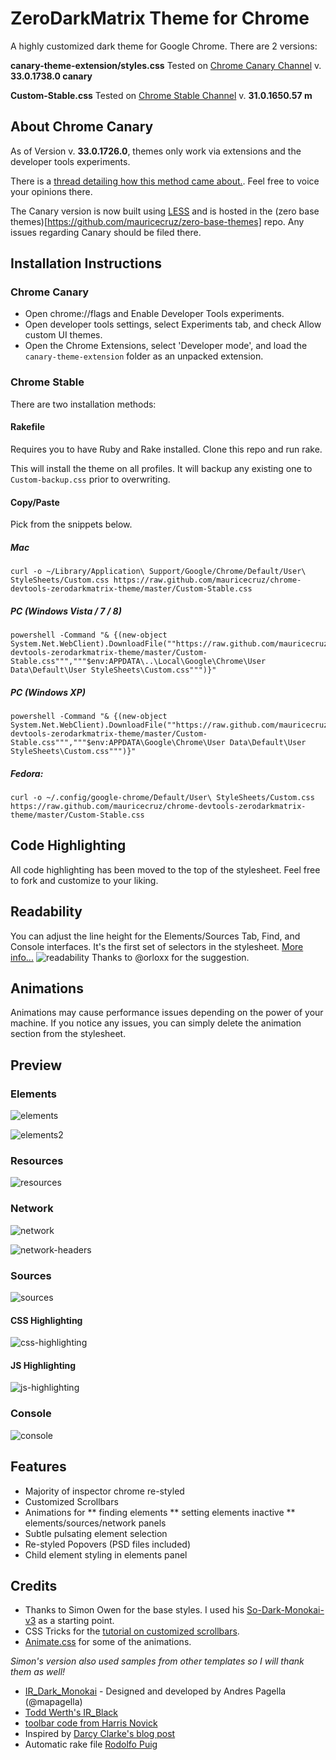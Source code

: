 # ZeroDarkMatrix Theme for Chrome

A highly customized dark theme for Google Chrome. There are 2 versions:

**canary-theme-extension/styles.css**
Tested on [Chrome Canary Channel](https://www.google.com/intl/en/chrome/browser/index.html?extra=devchannel#eula) v. **33.0.1738.0 canary**

**Custom-Stable.css**
Tested on [Chrome Stable Channel](https://www.google.com/intl/en/chrome/browser/)  v. **31.0.1650.57 m**

## About Chrome Canary
As of Version v. **33.0.1726.0**, themes only work via extensions and the developer tools experiments.

There is a [thread detailing how this method came about.](https://code.google.com/p/chromium/issues/detail?can=4&start=0&num=100&q=&colspec=ID%20Pri%20M%20Iteration%20ReleaseBlock%20Cr%20Status%20Owner%20Summary%20OS%20Modified&groupby=&sort=&id=318566).  Feel free to voice your opinions there.

The Canary version is now built using [LESS](http://lesscss.org/) and is hosted in the (zero base themes)[https://github.com/mauricecruz/zero-base-themes] repo.  Any issues regarding Canary should be filed there.

## Installation Instructions

### Chrome Canary 
* Open chrome://flags and Enable Developer Tools experiments.
* Open developer tools settings, select Experiments tab, and check Allow custom UI themes.
* Open the Chrome Extensions, select 'Developer mode', and load the `canary-theme-extension` folder as an unpacked extension.


### Chrome Stable
There are two installation methods:

#### Rakefile
Requires you to have Ruby and Rake installed.  Clone this repo and run rake.

This will install the theme on all profiles.  It will backup any existing one to `Custom-backup.css` prior to overwriting.

#### Copy/Paste
Pick from the snippets below.

##### Mac

```
curl -o ~/Library/Application\ Support/Google/Chrome/Default/User\ StyleSheets/Custom.css https://raw.github.com/mauricecruz/chrome-devtools-zerodarkmatrix-theme/master/Custom-Stable.css
```

##### PC (Windows Vista / 7 / 8)

```
powershell -Command "& {(new-object System.Net.WebClient).DownloadFile(""https://raw.github.com/mauricecruz/chrome-devtools-zerodarkmatrix-theme/master/Custom-Stable.css""","""$env:APPDATA\..\Local\Google\Chrome\User Data\Default\User StyleSheets\Custom.css""")}"
```

##### PC (Windows XP)

```
powershell -Command "& {(new-object System.Net.WebClient).DownloadFile(""https://raw.github.com/mauricecruz/chrome-devtools-zerodarkmatrix-theme/master/Custom-Stable.css""","""$env:APPDATA\Google\Chrome\User Data\Default\User StyleSheets\Custom.css""")}"
```

##### Fedora:
 
 ```
curl -o ~/.config/google-chrome/Default/User\ StyleSheets/Custom.css https://raw.github.com/mauricecruz/chrome-devtools-zerodarkmatrix-theme/master/Custom-Stable.css
 ```
 

## Code Highlighting

All code highlighting has been moved to the top of the stylesheet.  Feel free to fork and customize to your liking.

## Readability

You can adjust the line height for the Elements/Sources Tab, Find, and Console interfaces.  It's the first set of selectors in the stylesheet. [More info...](https://github.com/mauricecruz/chrome-devtools-zerodarkmatrix-theme/issues/29)
![readability]
Thanks to @orloxx for the suggestion.


## Animations

Animations may cause performance issues depending on the power of your machine.  If you notice any issues, you can simply delete the animation section from the stylesheet.


## Preview

### Elements
![elements]

![elements2]

### Resources
![resources]

### Network
![network]

![network-headers]

### Sources
![sources]

#### CSS Highlighting
![css-highlighting]

#### JS Highlighting
![js-highlighting]

### Console
![console]


[elements]: https://github.com/mauricecruz/chrome-devtools-zerodarkmatrix-theme/blob/master/images/elements.png?raw=true "Elements"
[elements2]: https://github.com/mauricecruz/chrome-devtools-zerodarkmatrix-theme/blob/master/images/elements2.png?raw=true "Elements"
[resources]: https://github.com/mauricecruz/chrome-devtools-zerodarkmatrix-theme/blob/master/images/resources.png?raw=true "Resources"
[network]: https://github.com/mauricecruz/chrome-devtools-zerodarkmatrix-theme/blob/master/images/network.png?raw=true "Network"
[network-headers]: https://github.com/mauricecruz/chrome-devtools-zerodarkmatrix-theme/blob/master/images/network-headers.png?raw=true "Network"
[sources]: https://github.com/mauricecruz/chrome-devtools-zerodarkmatrix-theme/blob/master/images/sources.png?raw=true "Sources"
[css-highlighting]: https://github.com/mauricecruz/chrome-devtools-zerodarkmatrix-theme/blob/master/images/codekit-css-highlight.png?raw=true "CSS-Highlight"
[js-highlighting]: https://github.com/mauricecruz/chrome-devtools-zerodarkmatrix-theme/blob/master/images/codekit-js-highlight.png?raw=true "JS-Highlight"
[console]: https://github.com/mauricecruz/chrome-devtools-zerodarkmatrix-theme/blob/master/images/console.png?raw=true "Console"
[readability]: https://f.cloud.github.com/assets/1640686/904010/be9d14b4-fbb9-11e2-8de0-1e846a533d31.png "readability"

## Features
* Majority of inspector chrome re-styled
* Customized Scrollbars
* Animations for
** finding elements
** setting elements inactive
** elements/sources/network panels
* Subtle pulsating element selection
* Re-styled Popovers (PSD files included)
* Child element styling in elements panel


## Credits

* Thanks to Simon Owen for the base styles.  I used his [So-Dark-Monokai-v3](https://github.com/simonowendesign/SO-Dark-Monokai-v3) as a starting point.
* CSS Tricks for the [tutorial on customized scrollbars](http://css-tricks.com/custom-scrollbars-in-webkit/).
* [Animate.css](https://github.com/daneden/animate.css) for some of the animations.

*Simon's version also used samples from other templates so I will thank them as well!*
* [IR_Dark_Monokai](http://www.andrespagella.com/customising-chrome-devtools) - Designed and developed by Andres Pagella (@mapagella)
* [Todd Werth's IR_Black](http://blog.toddwerth.com/entries/2)
* [toolbar code from Harris Novick](https://gist.github.com/4316646)
* Inspired by [Darcy Clarke's blog post](http://darcyclarke.me/design/skin-your-chrome-inspector/)
* Automatic rake file [Rodolfo Puig](https://github.com/simonowendesign/SO-Dark-Monokai-v3/pull/21)
